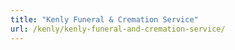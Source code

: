 ```yaml
---
title: "Kenly Funeral & Cremation Service"
url: /kenly/kenly-funeral-and-cremation-service/
---
```

